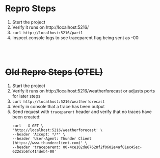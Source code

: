 # Repro Steps

1. Stert the project
2. Verify it runs on http://localhost:5216/
3. `curl http://localhost:5216/part1`
4. Inspect console logs to see traceparent flag being sent as -00

<br />
<br />


# ~~Old Repro Steps (OTEL)~~

1. Start the project
2. Verify it runs on http://localhost:5216/weatherforecast or adjusts ports for later steps
3. `curl http://localhost:5216/weatherforecast`
4. Verify in console that a trace has been output
5. Send request with `traceparent` header and verify that no traces have been created:
    ```
    curl  -X GET \
    'http://localhost:5216/weatherforecast' \
    --header 'Accept: */*' \
    --header 'User-Agent: Thunder Client (https://www.thunderclient.com)' \
    --header 'traceparent: 00-4ce102de67628f2f0602e4af01ec45ec-622d5b6fc414deb4-00'
    ```